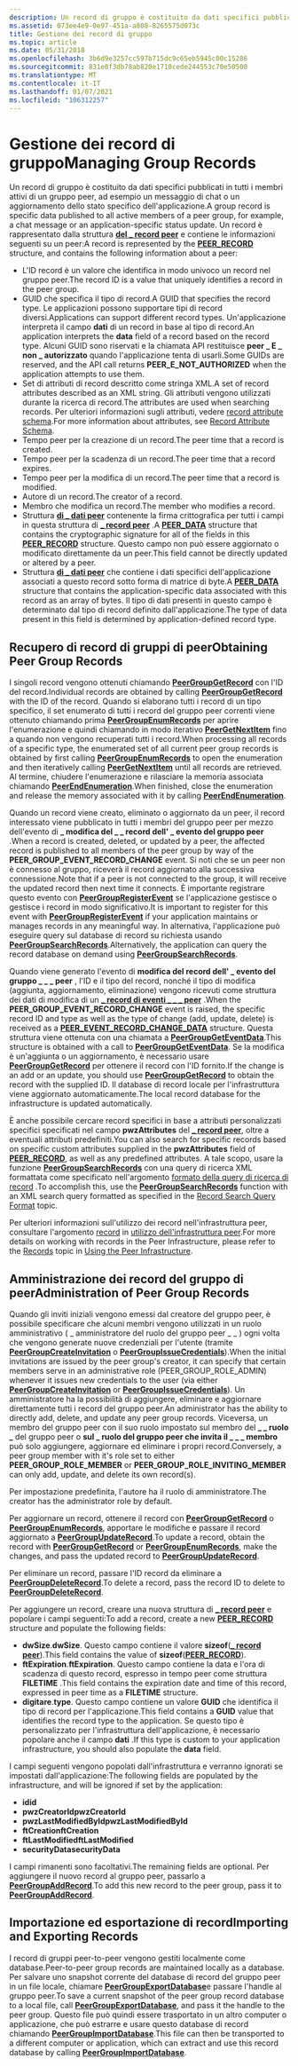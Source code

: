 ```yaml
---
description: Un record di gruppo è costituito da dati specifici pubblicati in tutti i membri attivi di un gruppo peer, ad esempio un messaggio di chat o un aggiornamento dello stato specifico dell'applicazione.
ms.assetid: 073ee4e9-0e97-451a-a808-8265575d073c
title: Gestione dei record di gruppo
ms.topic: article
ms.date: 05/31/2018
ms.openlocfilehash: 3b6d9e3257cc597b715dc9c65eb5945c00c15286
ms.sourcegitcommit: 831e8f3db78ab820e1710cede244553c70e50500
ms.translationtype: MT
ms.contentlocale: it-IT
ms.lasthandoff: 01/07/2021
ms.locfileid: "106312257"
---
```

# <a name="managing-group-records"></a><span data-ttu-id="1e3aa-103">Gestione dei record di gruppo</span><span class="sxs-lookup"><span data-stu-id="1e3aa-103">Managing Group Records</span></span>

<span data-ttu-id="1e3aa-104">Un record di gruppo è costituito da dati specifici pubblicati in tutti i membri attivi di un gruppo peer, ad esempio un messaggio di chat o un aggiornamento dello stato specifico dell'applicazione.</span><span class="sxs-lookup"><span data-stu-id="1e3aa-104">A group record is specific data published to all active members of a peer group, for example, a chat message or an application-specific status update.</span></span> <span data-ttu-id="1e3aa-105">Un record è rappresentato dalla struttura [**del \_ record peer**](/windows/desktop/api/P2P/ns-p2p-peer_record) e contiene le informazioni seguenti su un peer:</span><span class="sxs-lookup"><span data-stu-id="1e3aa-105">A record is represented by the [**PEER\_RECORD**](/windows/desktop/api/P2P/ns-p2p-peer_record) structure, and contains the following information about a peer:</span></span>

-   <span data-ttu-id="1e3aa-106">L'ID record è un valore che identifica in modo univoco un record nel gruppo peer.</span><span class="sxs-lookup"><span data-stu-id="1e3aa-106">The record ID is a value that uniquely identifies a record in the peer group.</span></span>
-   <span data-ttu-id="1e3aa-107">GUID che specifica il tipo di record.</span><span class="sxs-lookup"><span data-stu-id="1e3aa-107">A GUID that specifies the record type.</span></span> <span data-ttu-id="1e3aa-108">Le applicazioni possono supportare tipi di record diversi.</span><span class="sxs-lookup"><span data-stu-id="1e3aa-108">Applications can support different record types.</span></span> <span data-ttu-id="1e3aa-109">Un'applicazione interpreta il campo **dati** di un record in base al tipo di record.</span><span class="sxs-lookup"><span data-stu-id="1e3aa-109">An application interprets the **data** field of a record based on the record type.</span></span> <span data-ttu-id="1e3aa-110">Alcuni GUID sono riservati e la chiamata API restituisce **peer \_ E \_ non \_ autorizzato** quando l'applicazione tenta di usarli.</span><span class="sxs-lookup"><span data-stu-id="1e3aa-110">Some GUIDs are reserved, and the API call returns **PEER\_E\_NOT\_AUTHORIZED** when the application attempts to use them.</span></span>
-   <span data-ttu-id="1e3aa-111">Set di attributi di record descritto come stringa XML.</span><span class="sxs-lookup"><span data-stu-id="1e3aa-111">A set of record attributes described as an XML string.</span></span> <span data-ttu-id="1e3aa-112">Gli attributi vengono utilizzati durante la ricerca di record.</span><span class="sxs-lookup"><span data-stu-id="1e3aa-112">The attributes are used when searching records.</span></span> <span data-ttu-id="1e3aa-113">Per ulteriori informazioni sugli attributi, vedere [record attribute schema](record-attribute-schema.md).</span><span class="sxs-lookup"><span data-stu-id="1e3aa-113">For more information about attributes, see [Record Attribute Schema](record-attribute-schema.md).</span></span>
-   <span data-ttu-id="1e3aa-114">Tempo peer per la creazione di un record.</span><span class="sxs-lookup"><span data-stu-id="1e3aa-114">The peer time that a record is created.</span></span>
-   <span data-ttu-id="1e3aa-115">Tempo peer per la scadenza di un record.</span><span class="sxs-lookup"><span data-stu-id="1e3aa-115">The peer time that a record expires.</span></span>
-   <span data-ttu-id="1e3aa-116">Tempo peer per la modifica di un record.</span><span class="sxs-lookup"><span data-stu-id="1e3aa-116">The peer time that a record is modified.</span></span>
-   <span data-ttu-id="1e3aa-117">Autore di un record.</span><span class="sxs-lookup"><span data-stu-id="1e3aa-117">The creator of a record.</span></span>
-   <span data-ttu-id="1e3aa-118">Membro che modifica un record.</span><span class="sxs-lookup"><span data-stu-id="1e3aa-118">The member who modifies a record.</span></span>
-   <span data-ttu-id="1e3aa-119">Struttura [**di \_ dati peer**](/windows/desktop/api/P2P/ns-p2p-peer_data) contenente la firma crittografica per tutti i campi in questa struttura di [**\_ record peer**](/windows/desktop/api/P2P/ns-p2p-peer_record) .</span><span class="sxs-lookup"><span data-stu-id="1e3aa-119">A [**PEER\_DATA**](/windows/desktop/api/P2P/ns-p2p-peer_data) structure that contains the cryptographic signature for all of the fields in this [**PEER\_RECORD**](/windows/desktop/api/P2P/ns-p2p-peer_record) structure.</span></span> <span data-ttu-id="1e3aa-120">Questo campo non può essere aggiornato o modificato direttamente da un peer.</span><span class="sxs-lookup"><span data-stu-id="1e3aa-120">This field cannot be directly updated or altered by a peer.</span></span>
-   <span data-ttu-id="1e3aa-121">Struttura [**di \_ dati peer**](/windows/desktop/api/P2P/ns-p2p-peer_data) che contiene i dati specifici dell'applicazione associati a questo record sotto forma di matrice di byte.</span><span class="sxs-lookup"><span data-stu-id="1e3aa-121">A [**PEER\_DATA**](/windows/desktop/api/P2P/ns-p2p-peer_data) structure that contains the application-specific data associated with this record as an array of bytes.</span></span> <span data-ttu-id="1e3aa-122">Il tipo di dati presenti in questo campo è determinato dal tipo di record definito dall'applicazione.</span><span class="sxs-lookup"><span data-stu-id="1e3aa-122">The type of data present in this field is determined by application-defined record type.</span></span>

## <a name="obtaining-peer-group-records"></a><span data-ttu-id="1e3aa-123">Recupero di record di gruppi di peer</span><span class="sxs-lookup"><span data-stu-id="1e3aa-123">Obtaining Peer Group Records</span></span>

<span data-ttu-id="1e3aa-124">I singoli record vengono ottenuti chiamando [**PeerGroupGetRecord**](/windows/desktop/api/P2P/nf-p2p-peergroupgetrecord) con l'ID del record.</span><span class="sxs-lookup"><span data-stu-id="1e3aa-124">Individual records are obtained by calling [**PeerGroupGetRecord**](/windows/desktop/api/P2P/nf-p2p-peergroupgetrecord) with the ID of the record.</span></span> <span data-ttu-id="1e3aa-125">Quando si elaborano tutti i record di un tipo specifico, il set enumerato di tutti i record del gruppo peer correnti viene ottenuto chiamando prima [**PeerGroupEnumRecords**](/windows/desktop/api/P2P/nf-p2p-peergroupenumrecords) per aprire l'enumerazione e quindi chiamando in modo iterativo [**PeerGetNextItem**](/windows/desktop/api/P2P/nf-p2p-peergetnextitem) fino a quando non vengono recuperati tutti i record.</span><span class="sxs-lookup"><span data-stu-id="1e3aa-125">When processing all records of a specific type, the enumerated set of all current peer group records is obtained by first calling [**PeerGroupEnumRecords**](/windows/desktop/api/P2P/nf-p2p-peergroupenumrecords) to open the enumeration and then iteratively calling [**PeerGetNextItem**](/windows/desktop/api/P2P/nf-p2p-peergetnextitem) until all records are retrieved.</span></span> <span data-ttu-id="1e3aa-126">Al termine, chiudere l'enumerazione e rilasciare la memoria associata chiamando [**PeerEndEnumeration**](/windows/desktop/api/P2P/nf-p2p-peerendenumeration).</span><span class="sxs-lookup"><span data-stu-id="1e3aa-126">When finished, close the enumeration and release the memory associated with it by calling [**PeerEndEnumeration**](/windows/desktop/api/P2P/nf-p2p-peerendenumeration).</span></span>

<span data-ttu-id="1e3aa-127">Quando un record viene creato, eliminato o aggiornato da un peer, il record interessato viene pubblicato in tutti i membri del gruppo peer per mezzo dell'evento di **\_ modifica del \_ \_ record dell' \_ evento del gruppo peer** .</span><span class="sxs-lookup"><span data-stu-id="1e3aa-127">When a record is created, deleted, or updated by a peer, the affected record is published to all members of the peer group by way of the **PEER\_GROUP\_EVENT\_RECORD\_CHANGE** event.</span></span> <span data-ttu-id="1e3aa-128">Si noti che se un peer non è connesso al gruppo, riceverà il record aggiornato alla successiva connessione.</span><span class="sxs-lookup"><span data-stu-id="1e3aa-128">Note that if a peer is not connected to the group, it will receive the updated record then next time it connects.</span></span> <span data-ttu-id="1e3aa-129">È importante registrare questo evento con [**PeerGroupRegisterEvent**](/windows/desktop/api/P2P/nf-p2p-peergroupregisterevent) se l'applicazione gestisce o gestisce i record in modo significativo.</span><span class="sxs-lookup"><span data-stu-id="1e3aa-129">It is important to register for this event with [**PeerGroupRegisterEvent**](/windows/desktop/api/P2P/nf-p2p-peergroupregisterevent) if your application maintains or manages records in any meaningful way.</span></span> <span data-ttu-id="1e3aa-130">In alternativa, l'applicazione può eseguire query sul database di record su richiesta usando [**PeerGroupSearchRecords**](/windows/desktop/api/P2P/nf-p2p-peergroupsearchrecords).</span><span class="sxs-lookup"><span data-stu-id="1e3aa-130">Alternatively, the application can query the record database on demand using [**PeerGroupSearchRecords**](/windows/desktop/api/P2P/nf-p2p-peergroupsearchrecords).</span></span>

<span data-ttu-id="1e3aa-131">Quando viene generato l'evento di **modifica del record dell' \_ evento del gruppo \_ \_ \_ peer** , l'ID e il tipo del record, nonché il tipo di modifica (aggiunta, aggiornamento, eliminazione) vengono ricevuti come struttura dei dati di modifica di un [**\_ record di eventi \_ \_ \_ peer**](/windows/desktop/api/P2P/ns-p2p-peer_event_record_change_data) .</span><span class="sxs-lookup"><span data-stu-id="1e3aa-131">When the **PEER\_GROUP\_EVENT\_RECORD\_CHANGE** event is raised, the specific record ID and type as well as the type of change (add, update, delete) is received as a [**PEER\_EVENT\_RECORD\_CHANGE\_DATA**](/windows/desktop/api/P2P/ns-p2p-peer_event_record_change_data) structure.</span></span> <span data-ttu-id="1e3aa-132">Questa struttura viene ottenuta con una chiamata a [**PeerGroupGetEventData**](/windows/desktop/api/P2P/nf-p2p-peergroupgeteventdata).</span><span class="sxs-lookup"><span data-stu-id="1e3aa-132">This structure is obtained with a call to [**PeerGroupGetEventData**](/windows/desktop/api/P2P/nf-p2p-peergroupgeteventdata).</span></span> <span data-ttu-id="1e3aa-133">Se la modifica è un'aggiunta o un aggiornamento, è necessario usare [**PeerGroupGetRecord**](/windows/desktop/api/P2P/nf-p2p-peergroupgetrecord) per ottenere il record con l'ID fornito.</span><span class="sxs-lookup"><span data-stu-id="1e3aa-133">If the change is an add or an update, you should use [**PeerGroupGetRecord**](/windows/desktop/api/P2P/nf-p2p-peergroupgetrecord) to obtain the record with the supplied ID.</span></span> <span data-ttu-id="1e3aa-134">Il database di record locale per l'infrastruttura viene aggiornato automaticamente.</span><span class="sxs-lookup"><span data-stu-id="1e3aa-134">The local record database for the infrastructure is updated automatically.</span></span>

<span data-ttu-id="1e3aa-135">È anche possibile cercare record specifici in base a attributi personalizzati specifici specificati nel campo **pwzAttributes** del [**\_ record peer**](/windows/desktop/api/P2P/ns-p2p-peer_record), oltre a eventuali attributi predefiniti.</span><span class="sxs-lookup"><span data-stu-id="1e3aa-135">You can also search for specific records based on specific custom attributes supplied in the **pwzAttributes** field of [**PEER\_RECORD**](/windows/desktop/api/P2P/ns-p2p-peer_record), as well as any predefined attributes.</span></span> <span data-ttu-id="1e3aa-136">A tale scopo, usare la funzione [**PeerGroupSearchRecords**](/windows/desktop/api/P2P/nf-p2p-peergroupsearchrecords) con una query di ricerca XML formattata come specificato nell'argomento [formato della query di ricerca di record](record-search-query-format.md) .</span><span class="sxs-lookup"><span data-stu-id="1e3aa-136">To accomplish this, use the [**PeerGroupSearchRecords**](/windows/desktop/api/P2P/nf-p2p-peergroupsearchrecords) function with an XML search query formatted as specified in the [Record Search Query Format](record-search-query-format.md) topic.</span></span>

<span data-ttu-id="1e3aa-137">Per ulteriori informazioni sull'utilizzo dei record nell'infrastruttura peer, consultare l'argomento [record](records.md) in [utilizzo dell'infrastruttura peer](using-the-peer-infrastructure.md).</span><span class="sxs-lookup"><span data-stu-id="1e3aa-137">For more details on working with records in the Peer Infrastructure, please refer to the [Records](records.md) topic in [Using the Peer Infrastructure](using-the-peer-infrastructure.md).</span></span>

## <a name="administration-of-peer-group-records"></a><span data-ttu-id="1e3aa-138">Amministrazione dei record del gruppo di peer</span><span class="sxs-lookup"><span data-stu-id="1e3aa-138">Administration of Peer Group Records</span></span>

<span data-ttu-id="1e3aa-139">Quando gli inviti iniziali vengono emessi dal creatore del gruppo peer, è possibile specificare che alcuni membri vengono utilizzati in un ruolo amministrativo ( \_ amministratore del ruolo del gruppo peer \_ \_ ) ogni volta che vengono generate nuove credenziali per l'utente (tramite [**PeerGroupCreateInvitation**](/windows/desktop/api/P2P/nf-p2p-peergroupcreateinvitation) o [**PeerGroupIssueCredentials**](/windows/desktop/api/P2P/nf-p2p-peergroupissuecredentials)).</span><span class="sxs-lookup"><span data-stu-id="1e3aa-139">When the initial invitations are issued by the peer group's creator, it can specify that certain members serve in an administrative role (PEER\_GROUP\_ROLE\_ADMIN) whenever it issues new credentials to the user (via either [**PeerGroupCreateInvitation**](/windows/desktop/api/P2P/nf-p2p-peergroupcreateinvitation) or [**PeerGroupIssueCredentials**](/windows/desktop/api/P2P/nf-p2p-peergroupissuecredentials)).</span></span> <span data-ttu-id="1e3aa-140">Un amministratore ha la possibilità di aggiungere, eliminare e aggiornare direttamente tutti i record del gruppo peer.</span><span class="sxs-lookup"><span data-stu-id="1e3aa-140">An administrator has the ability to directly add, delete, and update any peer group records.</span></span> <span data-ttu-id="1e3aa-141">Viceversa, un membro del gruppo peer con il suo ruolo impostato sul membro del **\_ \_ ruolo \_** del gruppo peer o **sul \_ ruolo del gruppo peer che invita il \_ \_ \_ membro** può solo aggiungere, aggiornare ed eliminare i propri record.</span><span class="sxs-lookup"><span data-stu-id="1e3aa-141">Conversely, a peer group member with it's role set to either **PEER\_GROUP\_ROLE\_MEMBER** or **PEER\_GROUP\_ROLE\_INVITING\_MEMBER** can only add, update, and delete its own record(s).</span></span>

<span data-ttu-id="1e3aa-142">Per impostazione predefinita, l'autore ha il ruolo di amministratore.</span><span class="sxs-lookup"><span data-stu-id="1e3aa-142">The creator has the administrator role by default.</span></span>

<span data-ttu-id="1e3aa-143">Per aggiornare un record, ottenere il record con [**PeerGroupGetRecord**](/windows/desktop/api/P2P/nf-p2p-peergroupgetrecord) o [**PeerGroupEnumRecords**](/windows/desktop/api/P2P/nf-p2p-peergroupenumrecords), apportare le modifiche e passare il record aggiornato a [**PeerGroupUpdateRecord**](/windows/desktop/api/P2P/nf-p2p-peergroupupdaterecord).</span><span class="sxs-lookup"><span data-stu-id="1e3aa-143">To update a record, obtain the record with [**PeerGroupGetRecord**](/windows/desktop/api/P2P/nf-p2p-peergroupgetrecord) or [**PeerGroupEnumRecords**](/windows/desktop/api/P2P/nf-p2p-peergroupenumrecords), make the changes, and pass the updated record to [**PeerGroupUpdateRecord**](/windows/desktop/api/P2P/nf-p2p-peergroupupdaterecord).</span></span>

<span data-ttu-id="1e3aa-144">Per eliminare un record, passare l'ID record da eliminare a [**PeerGroupDeleteRecord**](/windows/desktop/api/P2P/nf-p2p-peergroupdeleterecord).</span><span class="sxs-lookup"><span data-stu-id="1e3aa-144">To delete a record, pass the record ID to delete to [**PeerGroupDeleteRecord**](/windows/desktop/api/P2P/nf-p2p-peergroupdeleterecord).</span></span>

<span data-ttu-id="1e3aa-145">Per aggiungere un record, creare una nuova struttura di [**\_ record peer**](/windows/desktop/api/P2P/ns-p2p-peer_record) e popolare i campi seguenti:</span><span class="sxs-lookup"><span data-stu-id="1e3aa-145">To add a record, create a new [**PEER\_RECORD**](/windows/desktop/api/P2P/ns-p2p-peer_record) structure and populate the following fields:</span></span>

-   <span data-ttu-id="1e3aa-146">**dwSize**.</span><span class="sxs-lookup"><span data-stu-id="1e3aa-146">**dwSize**.</span></span> <span data-ttu-id="1e3aa-147">Questo campo contiene il valore **sizeof**([**\_ record peer**](/windows/desktop/api/P2P/ns-p2p-peer_record)).</span><span class="sxs-lookup"><span data-stu-id="1e3aa-147">This field contains the value of **sizeof**([**PEER\_RECORD**](/windows/desktop/api/P2P/ns-p2p-peer_record)).</span></span>
-   <span data-ttu-id="1e3aa-148">**ftExpiration**.</span><span class="sxs-lookup"><span data-stu-id="1e3aa-148">**ftExpiration**.</span></span> <span data-ttu-id="1e3aa-149">Questo campo contiene la data e l'ora di scadenza di questo record, espresso in tempo peer come struttura **FILETIME** .</span><span class="sxs-lookup"><span data-stu-id="1e3aa-149">This field contains the expiration date and time of this record, expressed in peer time as a **FILETIME** structure.</span></span>
-   <span data-ttu-id="1e3aa-150">**digitare**.</span><span class="sxs-lookup"><span data-stu-id="1e3aa-150">**type**.</span></span> <span data-ttu-id="1e3aa-151">Questo campo contiene un valore **GUID** che identifica il tipo di record per l'applicazione.</span><span class="sxs-lookup"><span data-stu-id="1e3aa-151">This field contains a **GUID** value that identifies the record type to the application.</span></span> <span data-ttu-id="1e3aa-152">Se questo tipo è personalizzato per l'infrastruttura dell'applicazione, è necessario popolare anche il campo **dati** .</span><span class="sxs-lookup"><span data-stu-id="1e3aa-152">If this type is custom to your application infrastructure, you should also populate the **data** field.</span></span>

<span data-ttu-id="1e3aa-153">I campi seguenti vengono popolati dall'infrastruttura e verranno ignorati se impostati dall'applicazione:</span><span class="sxs-lookup"><span data-stu-id="1e3aa-153">The following fields are populated by the infrastructure, and will be ignored if set by the application:</span></span>

-   <span data-ttu-id="1e3aa-154">**id**</span><span class="sxs-lookup"><span data-stu-id="1e3aa-154">**id**</span></span>
-   <span data-ttu-id="1e3aa-155">**pwzCreatorId**</span><span class="sxs-lookup"><span data-stu-id="1e3aa-155">**pwzCreatorId**</span></span>
-   <span data-ttu-id="1e3aa-156">**pwzLastModifiedById**</span><span class="sxs-lookup"><span data-stu-id="1e3aa-156">**pwzLastModifiedById**</span></span>
-   <span data-ttu-id="1e3aa-157">**ftCreation**</span><span class="sxs-lookup"><span data-stu-id="1e3aa-157">**ftCreation**</span></span>
-   <span data-ttu-id="1e3aa-158">**ftLastModified**</span><span class="sxs-lookup"><span data-stu-id="1e3aa-158">**ftLastModified**</span></span>
-   <span data-ttu-id="1e3aa-159">**securityData**</span><span class="sxs-lookup"><span data-stu-id="1e3aa-159">**securityData**</span></span>

<span data-ttu-id="1e3aa-160">I campi rimanenti sono facoltativi.</span><span class="sxs-lookup"><span data-stu-id="1e3aa-160">The remaining fields are optional.</span></span> <span data-ttu-id="1e3aa-161">Per aggiungere il nuovo record al gruppo peer, passarlo a [**PeerGroupAddRecord**](/windows/desktop/api/P2P/nf-p2p-peergroupaddrecord).</span><span class="sxs-lookup"><span data-stu-id="1e3aa-161">To add this new record to the peer group, pass it to [**PeerGroupAddRecord**](/windows/desktop/api/P2P/nf-p2p-peergroupaddrecord).</span></span>

## <a name="importing-and-exporting-records"></a><span data-ttu-id="1e3aa-162">Importazione ed esportazione di record</span><span class="sxs-lookup"><span data-stu-id="1e3aa-162">Importing and Exporting Records</span></span>

<span data-ttu-id="1e3aa-163">I record di gruppi peer-to-peer vengono gestiti localmente come database.</span><span class="sxs-lookup"><span data-stu-id="1e3aa-163">Peer-to-peer group records are maintained locally as a database.</span></span> <span data-ttu-id="1e3aa-164">Per salvare uno snapshot corrente del database di record del gruppo peer in un file locale, chiamare [**PeerGroupExportDatabase**](/windows/desktop/api/P2P/nf-p2p-peergroupexportdatabase)e passare l'handle al gruppo peer.</span><span class="sxs-lookup"><span data-stu-id="1e3aa-164">To save a current snapshot of the peer group record database to a local file, call [**PeerGroupExportDatabase**](/windows/desktop/api/P2P/nf-p2p-peergroupexportdatabase), and pass it the handle to the peer group.</span></span> <span data-ttu-id="1e3aa-165">Questo file può quindi essere trasportato in un altro computer o applicazione, che può estrarre e usare questo database di record chiamando [**PeerGroupImportDatabase**](/windows/desktop/api/P2P/nf-p2p-peergroupimportdatabase).</span><span class="sxs-lookup"><span data-stu-id="1e3aa-165">This file can then be transported to a different computer or application, which can extract and use this record database by calling [**PeerGroupImportDatabase**](/windows/desktop/api/P2P/nf-p2p-peergroupimportdatabase).</span></span>

 

 



